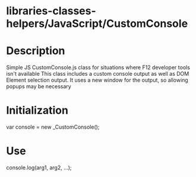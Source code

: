 # libraries-classes-helpers/JavaScript/CustomConsole
 # Description
  Simple JS CustomConsole.js class for situations where F12 developer tools isn't available
  This class includes a custom console output as well as DOM Element selection output.
  It uses a new window for the output, so allowing popups may be necessary
 
 # Initialization
  var console = new _CustomConsole();

 # Use
  console.log(arg1, arg2, ...);